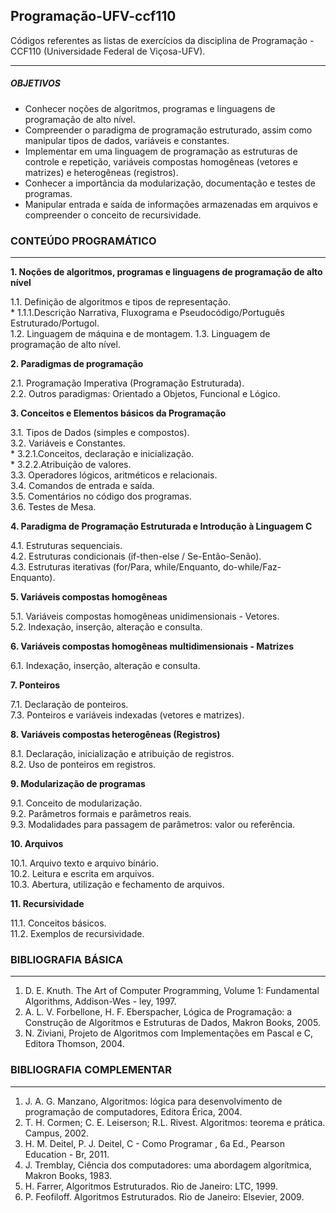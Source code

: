## Programação-UFV-ccf110

Códigos referentes as listas de exercícios da disciplina de Programação - CCF110 (Universidade Federal de Viçosa-UFV). 

------
##### OBJETIVOS
* Conhecer noções de algoritmos, programas e linguagens de programação de alto nível.
* Compreender o paradigma de programação estruturado, assim como manipular tipos de dados, variáveis e
constantes.
* Implementar em uma linguagem de programação as estruturas de controle e repetição, variáveis compostas
homogêneas (vetores e matrizes) e heterogêneas (registros).
* Conhecer a importância da modularização, documentação e testes de programas.
* Manipular entrada e saída de informações armazenadas em arquivos e compreender o conceito de recursividade.


### CONTEÚDO PROGRAMÁTICO
------

**1. Noções de algoritmos, programas e linguagens de programação de alto nível** 

  1.1. Definição de algoritmos e tipos de representação.  
       * 1.1.1.Descrição Narrativa, Fluxograma e Pseudocódigo/Português Estruturado/Portugol.   
  1.2. Linguagem de máquina e de montagem. 
  1.3. Linguagem de programação de alto nível. 

**2. Paradigmas de programação**

  2.1. Programação Imperativa (Programação Estruturada).  
  2.2. Outros paradigmas: Orientado a Objetos, Funcional e Lógico. 

**3. Conceitos e Elementos básicos da Programação**
  
  3.1. Tipos de Dados (simples e compostos).   
  3.2. Variáveis e Constantes.   
       * 3.2.1.Conceitos, declaração e inicialização.   
       * 3.2.2.Atribuição de valores.   
  3.3. Operadores lógicos, aritméticos e relacionais.  
  3.4. Comandos de entrada e saída.   
  3.5. Comentários no código dos programas.   
  3.6. Testes de Mesa.   

**4. Paradigma de Programação Estruturada e Introdução à Linguagem C**
  
  4.1. Estruturas sequenciais.   
  4.2. Estruturas condicionais (if-then-else / Se-Então-Senão).   
  4.3. Estruturas iterativas (for/Para, while/Enquanto, do-while/Faz-Enquanto).   

**5. Variáveis compostas homogêneas** 
  
  5.1. Variáveis compostas homogêneas unidimensionais - Vetores.   
  5.2. Indexação, inserção, alteração e consulta.   

**6. Variáveis compostas homogêneas multidimensionais - Matrizes**
  
  6.1. Indexação, inserção, alteração e consulta.   

**7. Ponteiros**
  
  7.1. Declaração de ponteiros.   
  7.3. Ponteiros e variáveis indexadas (vetores e matrizes).   

**8. Variáveis compostas heterogêneas (Registros)**
  
  8.1. Declaração, inicialização e atribuição de registros.   
  8.2. Uso de ponteiros em registros.   

**9. Modularização de programas**
  
  9.1. Conceito de modularização.   
  9.2. Parâmetros formais e parâmetros reais.   
  9.3. Modalidades para passagem de parâmetros: valor ou referência.   

**10. Arquivos**
  
  10.1. Arquivo texto e arquivo binário.   
  10.2. Leitura e escrita em arquivos.   
  10.3. Abertura, utilização e fechamento de arquivos.   

**11. Recursividade**
  
  11.1. Conceitos básicos.   
  11.2. Exemplos de recursividade.   

### BIBLIOGRAFIA BÁSICA
------
 
1. D. E. Knuth. The Art of Computer Programming, Volume 1: Fundamental Algorithms, Addison-Wes - ley, 1997.  
2. A. L. V. Forbellone, H. F. Eberspacher, Lógica de Programação: a Construção de Algoritmos e Estruturas de Dados, Makron Books, 2005.
3. N. Ziviani, Projeto de Algoritmos com Implementações em Pascal e C, Editora Thomson, 2004.

### BIBLIOGRAFIA COMPLEMENTAR
------

1. J. A. G. Manzano, Algoritmos: lógica para desenvolvimento de programação de computadores, Editora Érica, 2004.
2. T. H. Cormen; C. E. Leiserson; R.L. Rivest. Algoritmos: teorema e prática. Campus, 2002.
3. H. M. Deitel, P. J. Deitel, C - Como Programar , 6a Ed., Pearson Education - Br, 2011.
4. J. Tremblay, Ciência dos computadores: uma abordagem algorítmica, Makron Books, 1983.
5. H. Farrer, Algoritmos Estruturados. Rio de Janeiro: LTC, 1999.
6. P. Feofiloff. Algoritmos Estruturados. Rio de Janeiro: Elsevier, 2009.
